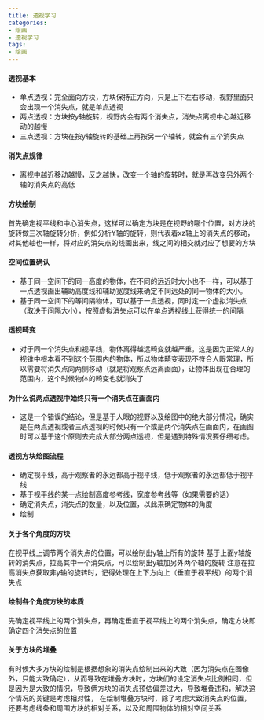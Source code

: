 ```yaml
---
title: 透视学习
categories: 
- 绘画
- 透视学习
tags: 
- 绘画
---
```


#### 透视基本
-  单点透视：完全面向方块，方块保持正方向，只是上下左右移动，视野里面只会出现一个消失点，就是单点透视
- 两点透视：方块按y轴旋转，视野内会有两个消失点，消失点离视中心越近移动的越慢
- 三点透视：方块在按y轴旋转的基础上再按另一个轴转，就会有三个消失点

#### 消失点规律
- 离视中越近移动越慢，反之越快，改变一个轴的旋转时，就是再改变另外两个轴的消失点的高低

#### 方块绘制
首先确定视平线和中心消失点，这样可以确定方块是在视野的哪个位置，对方块的旋转做三次轴旋转分析，例如分析Y轴的旋转，则代表着xz轴上的消失点的移动，对其他轴也一样，将对应的消失点的线画出来，线之间的相交就对应了想要的方块

#### 空间位置确认
- 基于同一空间下的同一高度的物体，在不同的远近时大小也不一样，可以基于一点透视画出辅助高度线和辅助宽度线来确定不同远处的同一物体的大小。
- 基于同一空间下的等间隔物体，可以基于一点透视，同时定一个虚拟消失点（取决于间隔大小），按照虚拟消失点可以在单点透视线上获得统一的间隔

#### 透视畸变
- 对于同一个消失点和视平线，物体离得越远畸变就越严重，这是因为正常人的视锥中根本看不到这个范围内的物体，所以物体畸变表现不符合人眼常理，所以需要将消失点向两侧移动（就是将观察点远离画面），让物体出现在合理的范围内，这个时候物体的畸变也就消失了

#### 为什么说两点透视中始终只有一个消失点在画面内
- 这是一个错误的结论，但是基于人眼的视野以及绘图中的绝大部分情况，确实是在两点透视或者三点透视的时候只有一个或是两个消失点在画面内，在画图时可以基于这个原则去完成大部分两点透视，但是遇到特殊情况要仔细考虑。

#### 透视方块绘图流程
- 确定视平线，高于观察者的永远都高于视平线，低于观察者的永远都低于视平线
- 基于视平线的某一点绘制高度参考线，宽度参考线等（如果需要的话）
- 确定消失点，消失点的数量，以及位置，以此来确定物体的角度
- 绘制

#### 关于各个角度的方块
在视平线上调节两个消失点的位置，可以绘制出y轴上所有的旋转
基于上面y轴旋转的消失点，拉高其中一个消失点，可以绘制出y轴加另外两个轴的旋转
注意在拉高消失点获取非y轴的旋转时，记得处理在上下方向上（垂直于视平线）的两个消失点


#### 绘制各个角度方块的本质
先确定视平线上的两个消失点，再确定垂直于视平线上的两个消失点，确定方块即确定四个消失点的位置

#### 关于方块的堆叠
有时候大多方块的绘制是根据想象的消失点绘制出来的大致（因为消失点在图像外，只能大致确定），从而导致在堆叠方块时，方块们的设定消失点比例相同，但是因为是大致的情况，导致俩方块的消失点预估偏差过大，导致堆叠违和，解决这个情况的关键是考虑相对性，
在绘制堆叠方块时，除了考虑大致消失点的位置，还要考虑线条和周围方块的相对关系，以及和周围物体的相对空间关系